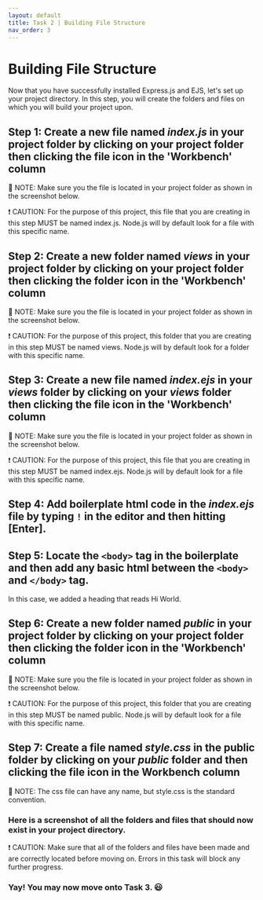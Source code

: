 ```yaml
---
layout: default
title: Task 2 | Building File Structure
nav_order: 3
---
```


# Building File Structure
Now that you have successfully installed Express.js and EJS, let's set up your project directory. In this step, you will create the folders and files on which you will build your project upon.

## Step 1: Create a new file named *index.js* in your project folder by clicking on your project folder then clicking the file icon in the 'Workbench' column
💭 NOTE: Make sure you the file is located in your project folder as shown in the screenshot below.


❗ CAUTION: For the purpose of this project, this file that you are creating in this step MUST be named index.js. Node.js will by default look for a file with this specific name.

## Step 2: Create a new folder named *views* in your project folder by clicking on your project folder then clicking the folder icon in the 'Workbench' column
💭 NOTE: Make sure you the file is located in your project folder as shown in the screenshot below.


❗ CAUTION: For the purpose of this project, this folder that you are creating in this step MUST be named views. Node.js will by default look for a folder with this specific name.

## Step 3: Create a new file named *index.ejs* in your *views* folder by clicking on your *views* folder then clicking the file icon in the 'Workbench' column
💭 NOTE: Make sure you the file is located in your project folder as shown in the screenshot below.


❗ CAUTION: For the purpose of this project, this file that you are creating in this step MUST be named index.ejs. Node.js will by default look for a file with this specific name.

## Step 4: Add boilerplate html code in the *index.ejs* file by typing `!` in the editor and then hitting **[Enter]**.

## Step 5: Locate the `<body>` tag in the boilerplate and then add any basic html between the `<body>` and `</body>` tag.
In this case, we added a heading that reads Hi World.

## Step 6: Create a new folder named *public* in your project folder by clicking on your project folder then clicking the folder icon in the 'Workbench' column
💭 NOTE: Make sure you the file is located in your project folder as shown in the screenshot below.


❗ CAUTION: For the purpose of this project, this folder that you are creating in this step MUST be named public. Node.js will by default look for a file with this specific name.

## Step 7: Create a file named *style.css* in the public folder by clicking on your *public* folder and then clicking the file icon in the Workbench column
💭 NOTE: The css file can have any name, but style.css is the standard convention.

### Here is a screenshot of all the folders and files that should now exist in your project directory. 
❗ CAUTION: Make sure that all of the folders and files have been made and are correctly located before moving on. Errors in this task will block any further progress.

### Yay! You may now move onto Task 3. 😃
